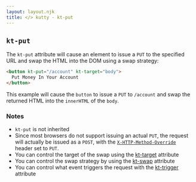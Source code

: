 ```yaml
---
layout: layout.njk
title: </> kutty - kt-put
---
```


## `kt-put`

The `kt-put` attribute will cause an element to issue a `PUT` to the specified URL and swap
the HTML into the DOM using a swap strategy:

```html
<button kt-put="/account" kt-target="body">
  Put Money In Your Account
</button>
```

This example will cause the `button` to issue a `PUT` to `/account` and swap the returned HTML into
 the `innerHTML` of the `body`.
 
### Notes

* `kt-put` is not inherited
* Since most browsers do not support issuing an actual `PUT`, the request will actually be issued
  as a `POST`, with the [`X-HTTP-Method-Override`](https://en.wikipedia.org/wiki/List_of_HTTP_header_fields) header set to `PUT`.
* You can control the target of the swap using the [kt-target](/attributes/kt-target) attribute
* You can control the swap strategy by using the [kt-swap](/attributes/kt-swap) attribute
* You can control what event triggers the request with the [kt-trigger](/attributes/kt-trigger) attribute

